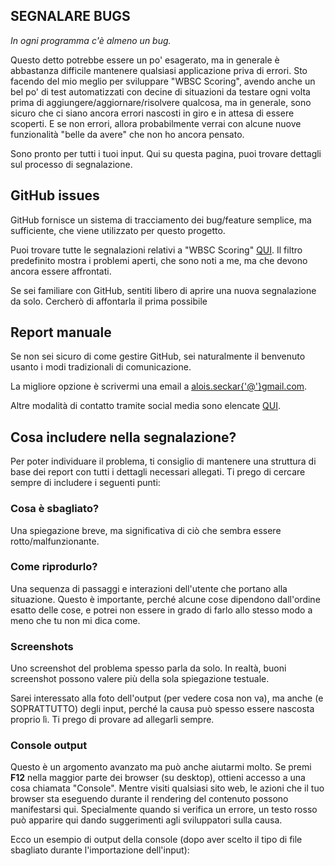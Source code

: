## SEGNALARE BUGS

_In ogni programma c'è almeno un bug._

Questo detto potrebbe essere un po' esagerato, ma in generale è abbastanza difficile mantenere qualsiasi applicazione priva di errori. Sto facendo del mio meglio per sviluppare "WBSC Scoring", avendo anche un bel po' di test automatizzati con decine di situazioni da testare ogni volta prima di aggiungere/aggiornare/risolvere qualcosa, ma in generale, sono sicuro che ci siano ancora errori nascosti in giro e in attesa di essere scoperti. E se non errori, allora probabilmente verrai con alcune nuove funzionalità "belle da avere" che non ho ancora pensato.

Sono pronto per tutti i tuoi input. Qui su questa pagina, puoi trovare dettagli sul processo di segnalazione.

## GitHub issues

GitHub fornisce un sistema di tracciamento dei bug/feature semplice, ma sufficiente, che viene utilizzato per questo progetto.

Puoi trovare tutte le segnalazioni relativi a "WBSC Scoring" [QUI](https://github.com/AloisSeckar/WBSC-Scoring/issues). Il filtro predefinito mostra i problemi aperti, che sono noti a me, ma che devono ancora essere affrontati.

Se sei familiare con GitHub, sentiti libero di aprire una nuova segnalazione da solo. Cercherò di affontarla il prima possibile

## Report manuale

Se non sei sicuro di come gestire GitHub, sei naturalmente il benvenuto usanto i modi tradizionali di comunicazione.

La migliore opzione è scrivermi una email a [alois.seckar{'@'}gmail.com](mailto:alois.seckar{'@'}gmail.com).

Altre modalità di contatto tramite social media sono elencate [QUI](http://alois-seckar.cz/).

## Cosa includere nella segnalazione?

Per poter individuare il problema, ti consiglio di mantenere una struttura di base dei report con tutti i dettagli necessari allegati. Ti prego di cercare sempre di includere i seguenti punti:

### Cosa è sbagliato?

Una spiegazione breve, ma significativa di ciò che sembra essere rotto/malfunzionante.

### Come riprodurlo?

Una sequenza di passaggi e interazioni dell'utente che portano alla situazione. Questo è importante, perché alcune cose dipendono dall'ordine esatto delle cose, e potrei non essere in grado di farlo allo stesso modo a meno che tu non mi dica come.

### Screenshots

Uno screenshot del problema spesso parla da solo. In realtà, buoni screenshot possono valere più della sola spiegazione testuale.

Sarei interessato alla foto dell'output (per vedere cosa non va), ma anche (e SOPRATTUTTO) degli input, perché la causa può spesso essere nascosta proprio lì. Ti prego di provare ad allegarli sempre.

### Console output

Questo è un argomento avanzato ma può anche aiutarmi molto. Se premi **F12** nella maggior parte dei browser (su desktop), ottieni accesso a una cosa chiamata "Console". Mentre visiti qualsiasi sito web, le azioni che il tuo browser sta eseguendo durante il rendering del contenuto possono manifestarsi qui. Specialmente quando si verifica un errore, un testo rosso può apparire qui dando suggerimenti agli sviluppatori sulla causa.

Ecco un esempio di output della console (dopo aver scelto il tipo di file sbagliato durante l'importazione dell'input):

<div>
<article-image src="report-console.png" alt="" css="w-full md:w-[768px]" />
</div>

